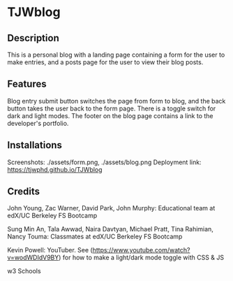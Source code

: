 # TJWblog

## Description

This is a personal blog with a landing page containing a form for the user to make entries, and a posts page for the user to view their blog posts.

## Features

Blog entry submit button switches the page from form to blog, and the back button takes the user back to the form page. There is a toggle switch for dark and light modes. The footer on the blog page contains a link to the developer's portfolio.

## Installations

Screenshots: ./assets/form.png, ./assets/blog.png
Deployment link: https://tjwphd.github.io/TJWblog

## Credits

John Young, Zac Warner, David Park, John Murphy:
Educational team at edX/UC Berkeley FS Bootcamp

Sung Min An, Tala Awwad, Naira Davtyan, Michael Pratt, Tina Rahimian, Nancy Touma:
Classmates at edX/UC Berkeley FS Bootcamp

Kevin Powell: YouTuber. See (https://www.youtube.com/watch?v=wodWDIdV9BY) for how to make a light/dark mode toggle with CSS & JS

w3 Schools
